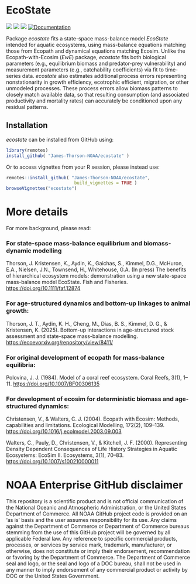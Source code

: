 # EcoState

[![](https://www.r-pkg.org/badges/version/ecostate)](https://cran.r-project.org/package=ecostate)
[![](https://cranlogs.r-pkg.org/badges/ecostate)](https://cran.r-project.org/package=ecostate)
[![](https://cranlogs.r-pkg.org/badges/grand-total/ecostate)](https://cran.r-project.org/package=ecostate)
[![Documentation](https://img.shields.io/badge/documentation-ecostate-orange.svg?colorB=E91E63)](https://james-thorson-noaa.github.io/ecostate/)

Package _ecostate_ fits a state-space mass-balance model _EcoState_ intended for aquatic ecosystems, using mass-balance equations matching those from Ecopath and dynamical equations matching Ecosim.  Unlike the Ecopath-with-Ecosim (_EwE_) package, _ecostate_ fits both biological parameters (e.g., equilibrium biomass and predator-prey vulnerability) and measurement parameters (e.g., catchability coefficients) via fit to time-series data.  _ecostate_ also estimates additional process errors representing nonstationarity in growth efficiency, ecotrophic efficient, migration, or other unmodeled processes.  These process errors allow biomass patterns to closely match available data, so that resulting consumption (and associated productivity and mortality rates) can accurately be conditioned upon any residual patterns.     

## Installation

_ecostate_ can be installed from GitHub using:

``` r
library(remotes)
install_github( "James-Thorson-NOAA/ecostate" )
```

Or to access vignettes from your R session, please instead use:

``` r
remotes::install_github( "James-Thorson-NOAA/ecostate",
                          build_vignettes = TRUE )
browseVignettes("ecostate")
```

# More details 

For more background, please read:

### For state-space mass-balance equilibrium and biomass-dynamic modelling
Thorson, J.  Kristensen, K., Aydin, K., Gaichas, S., Kimmel, D.G., McHuron, E.A., Nielsen, J.N., Townsend, H., Whitehouse, G.A. (In press) The benefits of hierarchical ecosystem models: demonstration using a new state-space mass-balance model EcoState.  Fish and Fisheries.  https://doi.org/10.1111/faf.12874

### For age-structured dynamics and bottom-up linkages to animal growth:
Thorson, J. T., Aydin, K. H., Cheng, M., Dias, B. S., Kimmel, D. G., & Kristensen, K. (2025). Bottom-up interactions in age-structured stock assessment and state-space mass-balance modelling. https://ecoevorxiv.org/repository/view/8411/

### For original development of ecopath for mass-balance equilibria:
Polovina, J. J. (1984). Model of a coral reef ecosystem. Coral Reefs, 3(1), 1–11. https://doi.org/10.1007/BF00306135

### For development of ecosim for deterministic biomass and age-structured dynamics:
Christensen, V., & Walters, C. J. (2004). Ecopath with Ecosim: Methods, capabilities and limitations. Ecological Modelling, 172(2), 109–139. https://doi.org/10.1016/j.ecolmodel.2003.09.003

Walters, C., Pauly, D., Christensen, V., & Kitchell, J. F. (2000). Representing Density Dependent Consequences of Life History Strategies in Aquatic Ecosystems: EcoSim II. Ecosystems, 3(1), 70–83. https://doi.org/10.1007/s100210000011

# NOAA Enterprise GitHub disclaimer
This repository is a scientific product and is not official communication of the National Oceanic and Atmospheric Administration, or the United States Department of Commerce. All NOAA GitHub project code is provided on an ‘as is’ basis and the user assumes responsibility for its use. Any claims against the Department of Commerce or Department of Commerce bureaus stemming from the use of this GitHub project will be governed by all applicable Federal law. Any reference to specific commercial products, processes, or services by service mark, trademark, manufacturer, or otherwise, does not constitute or imply their endorsement, recommendation or favoring by the Department of Commerce. The Department of Commerce seal and logo, or the seal and logo of a DOC bureau, shall not be used in any manner to imply endorsement of any commercial product or activity by DOC or the United States Government.


